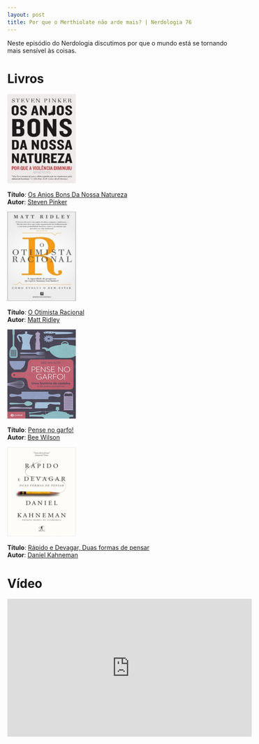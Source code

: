 ```yaml
---
layout: post
title: Por que o Merthiolate não arde mais? | Nerdologia 76
---
```


Neste episódio do Nerdologia discutimos por que o mundo está se tornando mais sensível às coisas.


Livros
=====

![Os Anjos Bons Da Nossa Natureza](../images/os-anjos-bons.jpeg)

**Título**: [Os Anjos Bons Da Nossa Natureza](http://www.saraiva.com.br/os-anjos-bons-da-nossa-natureza-por-que-a-violencia-diminuiu-4891101.html?PAC_ID=123134&gclid=CjwKEAjwyqOwBRDZuIO4p5SV8w0SJAAQoUSwbtTHGwtiuPH0GvYz1ugdTe_1I1fyiSV3cmF7bhnBkRoC1tHw_wcB&)<br>
**Autor**: [Steven Pinker](http://stevenpinker.com/)

![O Otimista Racional](../images/otimista-racional.jpg)

**Título**: [O Otimista Racional](http://www.saraiva.com.br/o-otimista-racional-por-que-o-mundo-melhora-7276787.html)<br>
**Autor**: [Matt Ridley](http://www.mattridley.co.uk/)

![Pense no garfo!](../images/pense-no-garfo.jpg)

**Título**: [Pense no garfo!](http://www.livrariacultura.com.br/p/pense-no-garfo-42268107)<br>
**Autor**: [Bee Wilson](http://www.considerthefork.com/)

![Rápido e Devagar, Duas formas de pensar](../images/rapido-devagar.jpeg)

**Título**: [Rápido e Devagar, Duas formas de pensar](http://www.saraiva.com.br/rapido-e-devagar-duas-formas-de-pensar-4074748.html)<br>
**Autor**: [Daniel Kahneman](http://www.princeton.edu/~kahneman/)

Vídeo
=====

<iframe width="560" height="315" src="https://www.youtube.com/embed/A-jIUPEqYdw" frameborder="0" allowfullscreen></iframe>

